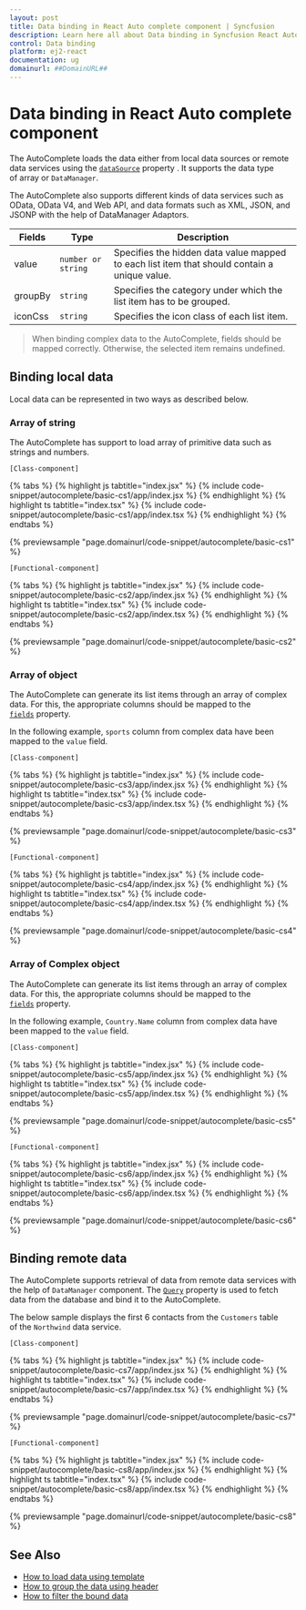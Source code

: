 ```yaml
---
layout: post
title: Data binding in React Auto complete component | Syncfusion
description: Learn here all about Data binding in Syncfusion React Auto complete component of Syncfusion Essential JS 2 and more.
control: Data binding 
platform: ej2-react
documentation: ug
domainurl: ##DomainURL##
---
```


# Data binding in React Auto complete component

The AutoComplete loads the data either from local data sources or remote data services using the [`dataSource`](https://ej2.syncfusion.com/react/documentation/api/auto-complete/#datasource) property .
It supports the data type of array or `DataManager`.

The AutoComplete also supports different kinds of data services such as OData, OData V4, and Web API, and data formats such as XML, JSON, and JSONP with the help of DataManager Adaptors.

| Fields | Type | Description |
|------|------|-------------|
| value |  `number or string` | Specifies the hidden data value mapped to each list item that should contain a unique value. |
| groupBy |  `string` | Specifies the category under which the list item has to be grouped. |
| iconCss |  `string` | Specifies the icon class of each list item.|

> When binding complex data to the AutoComplete, fields should be mapped correctly. Otherwise, the selected item remains undefined.

## Binding local data

Local data can be represented in two ways as described below.

### Array of string

The AutoComplete has support to load array of primitive data such as strings and numbers.

`[Class-component]`

{% tabs %}
{% highlight js tabtitle="index.jsx" %}
{% include code-snippet/autocomplete/basic-cs1/app/index.jsx %}
{% endhighlight %}
{% highlight ts tabtitle="index.tsx" %}
{% include code-snippet/autocomplete/basic-cs1/app/index.tsx %}
{% endhighlight %}
{% endtabs %}

 {% previewsample "page.domainurl/code-snippet/autocomplete/basic-cs1" %}

`[Functional-component]`

{% tabs %}
{% highlight js tabtitle="index.jsx" %}
{% include code-snippet/autocomplete/basic-cs2/app/index.jsx %}
{% endhighlight %}
{% highlight ts tabtitle="index.tsx" %}
{% include code-snippet/autocomplete/basic-cs2/app/index.tsx %}
{% endhighlight %}
{% endtabs %}

 {% previewsample "page.domainurl/code-snippet/autocomplete/basic-cs2" %}

### Array of object

The AutoComplete can generate its list items through an array of complex data. For this, the appropriate columns should be mapped to the [`fields`](https://ej2.syncfusion.com/react/documentation/api/auto-complete/#fields) property.

In the following example, `sports` column from complex data have been mapped to the `value` field.

`[Class-component]`

{% tabs %}
{% highlight js tabtitle="index.jsx" %}
{% include code-snippet/autocomplete/basic-cs3/app/index.jsx %}
{% endhighlight %}
{% highlight ts tabtitle="index.tsx" %}
{% include code-snippet/autocomplete/basic-cs3/app/index.tsx %}
{% endhighlight %}
{% endtabs %}

 {% previewsample "page.domainurl/code-snippet/autocomplete/basic-cs3" %}

`[Functional-component]`

{% tabs %}
{% highlight js tabtitle="index.jsx" %}
{% include code-snippet/autocomplete/basic-cs4/app/index.jsx %}
{% endhighlight %}
{% highlight ts tabtitle="index.tsx" %}
{% include code-snippet/autocomplete/basic-cs4/app/index.tsx %}
{% endhighlight %}
{% endtabs %}

 {% previewsample "page.domainurl/code-snippet/autocomplete/basic-cs4" %}

### Array of Complex object

The AutoComplete can generate its list items through an array of complex data. For this, the appropriate columns should be mapped to the [`fields`](https://ej2.syncfusion.com/react/documentation/api/auto-complete/#fields) property.

In the following example, `Country.Name` column from complex data have been mapped to the `value` field.

`[Class-component]`

{% tabs %}
{% highlight js tabtitle="index.jsx" %}
{% include code-snippet/autocomplete/basic-cs5/app/index.jsx %}
{% endhighlight %}
{% highlight ts tabtitle="index.tsx" %}
{% include code-snippet/autocomplete/basic-cs5/app/index.tsx %}
{% endhighlight %}
{% endtabs %}

 {% previewsample "page.domainurl/code-snippet/autocomplete/basic-cs5" %}

`[Functional-component]`

{% tabs %}
{% highlight js tabtitle="index.jsx" %}
{% include code-snippet/autocomplete/basic-cs6/app/index.jsx %}
{% endhighlight %}
{% highlight ts tabtitle="index.tsx" %}
{% include code-snippet/autocomplete/basic-cs6/app/index.tsx %}
{% endhighlight %}
{% endtabs %}

 {% previewsample "page.domainurl/code-snippet/autocomplete/basic-cs6" %}

## Binding remote data

The AutoComplete supports retrieval of data from remote data services with the help of `DataManager` component. The [`Query`](https://ej2.syncfusion.com/react/documentation/api/auto-complete/#query) property is used to fetch data from the database and bind it to the AutoComplete.

The below sample displays the first 6 contacts from the `Customers` table of the `Northwind` data service.

`[Class-component]`

{% tabs %}
{% highlight js tabtitle="index.jsx" %}
{% include code-snippet/autocomplete/basic-cs7/app/index.jsx %}
{% endhighlight %}
{% highlight ts tabtitle="index.tsx" %}
{% include code-snippet/autocomplete/basic-cs7/app/index.tsx %}
{% endhighlight %}
{% endtabs %}

 {% previewsample "page.domainurl/code-snippet/autocomplete/basic-cs7" %}

`[Functional-component]`

{% tabs %}
{% highlight js tabtitle="index.jsx" %}
{% include code-snippet/autocomplete/basic-cs8/app/index.jsx %}
{% endhighlight %}
{% highlight ts tabtitle="index.tsx" %}
{% include code-snippet/autocomplete/basic-cs8/app/index.tsx %}
{% endhighlight %}
{% endtabs %}

 {% previewsample "page.domainurl/code-snippet/autocomplete/basic-cs8" %}

## See Also

* [How to load data using template](./templates#item-template)
* [How to group the data using header](./grouping)
* [How to filter the bound data](./filtering)